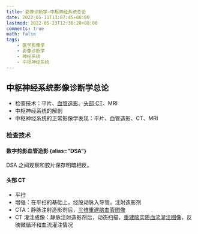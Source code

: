 ```yaml
---
title: 影像诊断学-中枢神经系统总论
date: 2022-05-11T13:07:45+08:00
lastmod: 2022-05-23T12:38:20+08:00
comments: true
math: false
tags:
    - 医学影像学
    - 影像诊断学
    - 神经系统
    - 中枢神经系统
---
```


## 中枢神经系统影像诊断学总论

- 检查技术：平片、[血管造影](#数字剪影血管造影)、[头部 CT](#头部-ct)、MRI
- 中枢神经系统的解剖
- 中枢神经系统的正常影像学表现：平片、血管造影、CT、MRI

### 检查技术

#### 数字剪影血管造影 {alias="DSA"}

DSA 之间观察和胶片保存明暗相反。

#### 头部 CT

- 平扫
- 增强：在平扫的基础上，经股动脉入导管，注射造影剂
- CTA：静脉注射造影剂后，<ins>三维重建脑血管图像</ins>
- CT 灌注成像：静脉注射造影剂后，动态扫描，<ins>重建脑实质血流灌注图像</ins>，反映微循环和血流灌注情况

####
